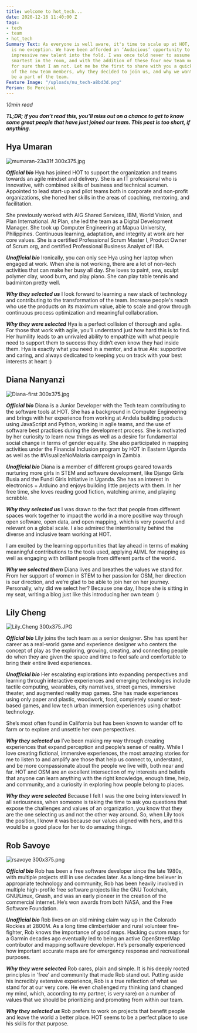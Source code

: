 ```yaml
---
title: welcome to hot_tech...
date: 2020-12-16 11:40:00 Z
tags:
- tech
- team
- hot_tech
Summary Text: As everyone is well aware, it's time to scale up at HOT, and hot_tech
  is no exception. We have been afforded an ‘Audacious’ opportunity to welcome some
  impressive new talent into the fold. I was once told never to assume you're the
  smartest in the room, and with the addition of these four new team members, I know
  for sure that I am not. Let me be the first to share with you a quick intro to each
  of the new team members, why they decided to join us, and why we wanted them to
  be a part of the team.
Feature Image: "/uploads/nu_tech-a8bd3d.png"
Person: Bo Percival
---
```


*10min read*

***TL;DR; if you don’t read this, you’ll miss out on a chance to get to know some great people that have just joined our team. This post is too short, if anything.***

## Hya Umaran
![mumaran-23a31f 300x375.jpg](/uploads/mumaran-23a31f%20300x375.jpg)

***Official bio***
Hya has joined HOT to support the organization and teams towards an agile mindset and delivery. She is an IT professional who is innovative, with combined skills of business and technical acumen. Appointed to lead start-up and pilot teams both in corporate and non-profit organizations, she honed her skills in the areas of coaching, mentoring, and facilitation.

She previously worked with AIG Shared Services, IBM, World Vision, and Plan International. At Plan, she led the team as a Digital Development Manager. She took up Computer Engineering at Mapua University, Philippines. Continuous learning, adaptation, and integrity at work are her core values. She is a certified Professional Scrum Master I, Product Owner of Scrum.org, and certified Professional Business Analyst of IIBA.

***Unofficial bio***
Ironically, you can only see Hya using her laptop when engaged at work. When she is not working, there are a lot of non-tech activities that can make her busy all day. She loves to paint, sew, sculpt polymer clay, wood burn, and play piano. She can play table tennis and badminton pretty well.

***Why they selected us***
I look forward to learning a new stack of technology and contributing to the transformation of the team. Increase people's reach who use the products on its maximum value, able to scale and grow through continuous process optimization and meaningful collaboration.

***Why they were selected***
Hya is a perfect collision of thorough and agile. For those that work with agile, you’ll understand just how hard this is to find. Her humility leads to an unrivaled ability to empathize with what people need to support them to success they didn’t even know they had inside them. Hya is exactly what you need in a mentor, and a true Ate: supportive and caring, and always dedicated to keeping you on track with your best interests at heart :)

## Diana Nanyanzi
![Diana-first 300x375.jpg](/uploads/Diana-first%20300x375.jpg)

***Official bio***
Diana is a Junior Developer with the Tech team contributing to the software tools at HOT. She has a background in Computer Engineering and brings with her experience from working at Andela building products using JavaScript and Python, working in agile teams, and the use of software best practices during the development process. She is motivated by her curiosity to learn new things as well as a desire for fundamental social change in terms of gender equality. She also participated in mapping activities under the Financial Inclusion program by HOT in Eastern Uganda as well as the #VisualizeNoMalaria campaign in Zambia.

***Unofficial bio***
Diana is a member of different groups geared towards nurturing more girls in STEM and software development, like Django Girls Busia and the Fundi Girls Initiative in Uganda. She has an interest in electronics \+ Arduino and enjoys building little projects with them. In her free time, she loves reading good fiction, watching anime, and playing scrabble.

***Why they selected us***
I was drawn to the fact that people from different spaces work together to impact the world in a more positive way through open software, open data, and open mapping, which is very powerful and relevant on a global scale. I also admired the intentionality behind the diverse and inclusive team working at HOT.

I am excited by the learning opportunities that lay ahead in terms of making meaningful contributions to the tools used, applying AI/ML for mapping as well as engaging with brilliant people from different parts of the world.

***Why we selected them***
Diana lives and breathes the values we stand for. From her support of women in STEM to her passion for OSM, her direction is our direction, and we’re glad to be able to join her on her journey. Personally, why did we select her? Because one day, I hope she is sitting in my seat, writing a blog just like this introducing her own team :)

## Lily Cheng
![Lily_Cheng 300x375.JPG](/uploads/Lily_Cheng%20300x375.JPG)

***Official bio***
Lily joins the tech team as a senior designer. She has spent her career as a real-world game and experience designer who centers the concept of play as the exploring, growing, creating, and connecting people do when they are given the space and time to feel safe and comfortable to bring their entire lived experiences.

***Unofficial bio***
Her escalating explorations into expanding perspectives and learning through interactive experiences and emerging technologies include tactile computing, wearables, city narratives, street games, immersive theater, and augmented reality map games. She has made experiences using only paper and plastic, woodwork, food, completely sound or text-based games, and low tech urban immersion experiences using chatbot technology.

She’s most often found in California but has been known to wander off to farm or to explore and unsettle her own perspectives.

***Why they selected us***
I’ve been making my way through creating experiences that expand perception and people’s sense of reality. While I love creating fictional, immersive experiences, the most amazing stories for me to listen to and amplify are those that help us connect to, understand, and be more compassionate about the people we live with, both near and far. HOT and OSM are an excellent intersection of my interests and beliefs that anyone can learn anything with the right knowledge, enough time, help, and community, and a curiosity in exploring how people belong to places.

***Why they were selected***
Because I felt I was the one being interviewed! In all seriousness, when someone is taking the time to ask you questions that expose the challenges and values of an organization, you know that they are the one selecting us and not the other way around. So, when Lily took the position, I know it was because our values aligned with hers, and this would be a good place for her to do amazing things.

## Rob Savoye
![rsavoye 300x375.png](/uploads/rsavoye%20300x375.png)

***Official bio***
Rob has been a free software developer since the late 1980s, with multiple projects still in use decades later. As a long-time believer in appropriate technology and community, Rob has been heavily involved in multiple high-profile free software projects like the GNU Toolchain, GNU/Linux, Gnash, and was an early pioneer in the creation of the commercial internet. He’s won awards from both NASA, and the Free Software Foundation.

***Unofficial bio***
Rob lives on an old mining claim way up in the Colorado Rockies at 2800M. As a long time climber/skier and rural volunteer fire-fighter, Rob knows the importance of good maps. Hacking custom maps for a Garmin decades ago eventually led to being an active OpenStreetMap contributor and mapping software developer. He’s personally experienced how important accurate maps are for emergency response and recreational purposes.

***Why they were selected***
Rob cares, plain and simple. It is his deeply rooted principles in ‘free’ and community that made Rob stand out. Putting aside his incredibly extensive experience, Rob is a true reflection of what we stand for at our very core. He even challenged my thinking (and changed my mind, which, according to my partner, is very rare) on a number of values that we should be prioritizing and promoting from within our team.

***Why they selected us***
Rob prefers to work on projects that benefit people and leave the world a better place. HOT seems to be a perfect place to use his skills for that purpose.